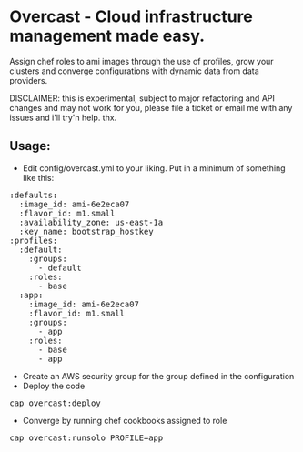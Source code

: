 # Overcast - Cloud infrastructure management made easy.
Assign chef roles to ami images through the use of profiles,
grow your clusters and converge configurations with dynamic data from data providers.

DISCLAIMER: this is experimental, subject to major refactoring and API changes and may not work for you, please file a ticket or email me with any issues and i'll try'n help. thx.

## Usage:

- Edit config/overcast.yml to your liking.
Put in a minimum of something like this:

<pre>
:defaults:
  :image_id: ami-6e2eca07
  :flavor_id: m1.small
  :availability_zone: us-east-1a
  :key_name: bootstrap_hostkey
:profiles:
  :default:
    :groups:
      - default 
    :roles:
      - base
  :app:
    :image_id: ami-6e2eca07
    :flavor_id: m1.small
    :groups:
      - app
    :roles:
      - base
      - app</pre>

- Create an AWS security group for the group defined in the configuration
- Deploy the code
<pre>cap overcast:deploy</pre>
- Converge by running chef cookbooks assigned to role
<pre>cap overcast:runsolo PROFILE=app</pre>
